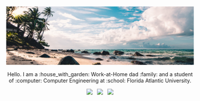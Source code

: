 <p align="center">
    <img src="./img/GithubBG.png">
</p>

<p align="center">
    Hello. I am a :house_with_garden: Work-at-Home dad :family: and a student of :computer: Computer Engineering at :school: Florida Atlantic University.    
</p>

<p align="center">
    <a href="https://linuxmint.com/edition.php?id=292" title="Download Linux Mint"><img src="https://img.shields.io/badge/Primary%20OS-Linux%20Mint%2020.3-lightgreen" /></a>&nbsp;&nbsp;
    <a href="https://github.com/ADolbyB?tab=repositories" title="My Repositories"><img src="https://img.shields.io/badge/GitHub%20Repos-6-red" /></a>&nbsp;&nbsp;
    <a href="https://www.linkedin.com/in/joelmbrigida/" title="My LinkedIn Profile"><img src="https://img.shields.io/badge/Connect-LinkedIn-blue" /></a>
</p>
